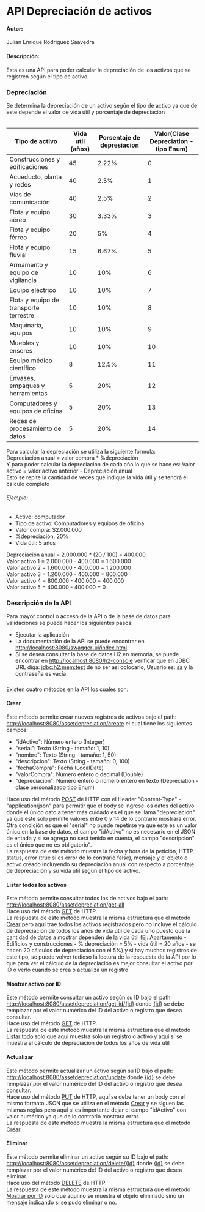 # API Depreciación de activos

#### Autor:
Julian Enrique Rodriguez Saavedra
#### Descripción:
Esta es una API para poder calcular la depreciación de los activos que se registren según el tipo de activo.
### Depreciación
Se determina la depreciación de un activo según el tipo de activo ya que de este depende el valor de vida útil y porcentaje
de depreciación<br><br>
<table>
    <thead>
        <tr>
            <th>Tipo de activo</th>
            <th>Vida util (años)</th>
            <th>Porsentaje de depresiacion</th>
            <th>Valor(Clase Depreciation - tipo Enum)</th>
        </tr>
    </thead>
    <tbody>
        <tr>
            <td>Construcciones y edificaciones</td>
            <td>45</td>
            <td>2.22%</td>
            <td>0</td>
        </tr>
        <tr>
            <td>Acueducto, planta y redes</td>
            <td>40</td>
            <td>2.5%</td>
            <td>1</td>
        </tr>
        <tr>
            <td>Vías de comunicación</td>
            <td>40</td>
            <td>2.5%</td>
            <td>2</td>
        </tr>
        <tr>
            <td>Flota y equipo aéreo</td>
            <td>30</td>
            <td>3.33%</td>
            <td>3</td>
        </tr>
        <tr>
            <td>Flota y equipo férreo</td>
            <td>20</td>
            <td>5%</td>
            <td>4</td>
        </tr>
        <tr>
            <td>Flota y equipo fluvial</td>
            <td>15</td>
            <td>6.67%</td>
            <td>5</td>
        </tr>
        <tr>
            <td>Armamento y equipo de vigilancia</td>
            <td>10</td>
            <td>10%</td>
            <td>6</td>
        </tr>
        <tr>
            <td>Equipo eléctrico</td>
            <td>10</td>
            <td>10%</td>
            <td>7</td>
        </tr>
        <tr>
            <td>Flota y equipo de transporte terrestre</td>
            <td>10</td>
            <td>10%</td>
            <td>8</td>
        </tr>
        <tr>
            <td>Maquinaria, equipos</td>
            <td>10</td>
            <td>10%</td>
            <td>9</td>
        </tr>
        <tr>
            <td>Muebles y enseres</td>
            <td>10</td>
            <td>10%</td>
            <td>10</td>
        </tr>
        <tr>
            <td>Equipo médico científico</td>
            <td>8</td>
            <td>12.5%</td>
            <td>11</td>
        </tr>
        <tr>
            <td>Envases, empaques y herramientas</td>
            <td>5</td>
            <td>20%</td>
            <td>12</td>
        </tr>
        <tr>
            <td>Computadores y equipos de oficina</td>
            <td>5</td>
            <td>20%</td>
            <td>13</td>
        </tr>
        <tr>
            <td>Redes de procesamiento de datos</td>
            <td>5</td>
            <td>20%</td>
            <td>14</td>
        </tr>
    </tbody>
</table>

Para calcular la depreciación se utiliza la siguiente formula:<br>
Depreciación anual = valor compra * %depreciación<br>
Y para poder calcular la depreciación de cada año lo que se hace es:
Valor activo = valor activo anterior - Depreciación anual<br>
Esto se repite la cantidad de veces que indique la vida útil y se tendrá el calculo completo
###### Ejemplo:
* Activo: computador
* Tipo de activo: Computadores y equipos de oficina
* Valor compra: $2.000.000
* %depreciación: 20%
* Vida útil: 5 años

Depreciación anual = 2.000.000 * (20 / 100) = 400.000<br>
Valor activo 1 = 2.000.000 - 400.000 = 1.600.000<br>
Valor activo 2 = 1.600.000 - 400.000 = 1.200.000<br>
Valor activo 3 = 1.200.000 - 400.000 = 800.000<br>
Valor activo 4 = 800.000 - 400.000 = 400.000<br>
Valor activo 5 = 400.000 - 400.000 = 0<br>

### Descripción de la API
Para mayor control o acceso de la API o de la base de datos para validaciones se puede hacer los siguientes pasos:
* Ejecutar la aplicación
* La documentación de la API se puede encontrar en [http://localhost:8080/swagger-ui/index.html](http://localhost:8080/swagger-ui/index.html).
* Si se desea consultar la base de datos H2 en memoria, se puede encontrar en [http://localhost:8080/h2-console](http://localhost:8080/h2-console)
  verificar que en JDBC URL diga: [jdbc:h2:mem:test]() de no ser asi colocarlo, Usuario es: [sa]() y la contraseña es vacía.
#####
Existen cuatro métodos en la API los cuales son:
#### Crear
Este método permite crear nuevos registros de activos bajo el path: [http://localhost:8080/assetdepreciation/create](http://localhost:8080/assetdepreciation/create)
el cual tiene los siguientes campos:
* "idActivo": Número entero (Integer)
* "serial": Texto (String - tamaño: 1, 10)
* "nombre": Texto (String - tamaño: 1, 50)
* "descripcion": Texto (String - tamaño: 0, 100)
* "fechaCompra": Fecha (LocalDate)
* "valorCompra": Número entero o decimal (Double)
* "depreciacion": Número entero o número entero en texto (Depreciation - clase personalizado tipo Enum)

Hace uso del método [POST]() de HTTP con el Header "Content-Type" - "application/json" para permitir que el body se ingrese
los datos del activo donde el único dato a tener más cuidado es el que se llama "depreciacion" ya que este solo permite
valores entre 0 y 14 de lo contrario mostrara error. Otra condición es que el "serial" no puede repetirse ya que este es
un valor único en la base de datos, el campo "idActivo" no es necesario en el JSON de entada y si se agrega no será
tenido en cuenta, el campo "descripcion" es el único que no es obligatorio".<br>
La respuesta de este método muestra la fecha y hora de la petición, HTTP status, error (true si es error de lo contrario
false), mensaje y el objeto o activo creado incluyendo su depreciación anual con respecto a porcentaje de depreciación
y su vida útil según el tipo de activo.<br>
#### Listar todos los activos
Este método permite consultar todos los de activos bajo el path: [http://localhost:8080/assetdepreciation/get-all](http://localhost:8080/assetdepreciation/get-all)<br>
Hace uso del método [GET]() de HTTP.<br>
La respuesta de este método muestra la misma estructura que el metodo [Crear]() pero aquí trae todos los activos registrados
pero no incluye el cálculo de depreciación de todos los años de vida útil de cada uno puesto que la cantidad de datos a
mostrar dependen de la vida útil (Ej: Apartamento - Edificios y construcciones - % depreciación = 5% - vida útil = 20
años - se hacen 20 cálculos de depreciación con el 5%) y si hay muchos registros de este tipo, se puede volver tedioso
la lectura de la respuesta de la API por lo que para ver el cálculo de la depreciación es mejor consultar el activo por
ID o verlo cuando se crea o actualiza un registro
#### Mostrar activo por ID
Este método permite consultar un activo según su ID bajo el path: [http://localhost:8080/assetdepreciation/get-id/{id}](http://localhost:8080/assetdepreciation/get-id/1)
donde [{id}]() se debe remplazar por el valor numérico del ID del activo o registro que desea consultar.<br>
Hace uso del método [GET]() de HTTP.<br>
La respuesta de este método muestra la misma estructura que el método [Listar todo]() solo que aquí muestra solo un registro
o activo y aquí si se muestra el cálculo de depreciación de todos los años de vida útil
#### Actualizar
Este método permite actualizar un activo según su ID bajo el path: [http://localhost:8080/assetdepreciation/update](http://localhost:8080/assetdepreciation/update)
donde [{id}]() se debe remplazar por el valor numérico del ID del activo o registro que desea consultar.<br>
Hace uso del método [PUT]() de HTTP, aquí se debe tener un body con el mismo formato JSON que se utiliza en el método
[Crear]() y se siguen las mismas reglas pero aquí si es importante dejar el campo "idActivo" con valor numérico ya que de
lo contrario mostrara error.<br>
La respuesta de este método muestra la misma estructura que el método [Crear]()
#### Eliminar
Este método permite eliminar un activo según su ID bajo el path: [http://localhost:8080/assetdepreciation/delete/{id}](http://localhost:8080/assetdepreciation/delete/1)
donde [{id}]() se debe remplazar por el valor numérico del ID del activo o registro que desea eliminar.<br>
Hace uso del método [DELETE]() de HTTP.<br>
La respuesta de este método muestra la misma estructura que el método [Mostrar por ID]() solo que aquí no se muestra el
objeto eliminado sino un mensaje indicando si se pudo eliminar o no.
